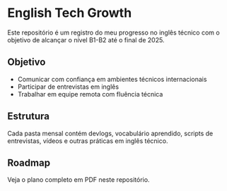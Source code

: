 # English Tech Growth

Este repositório é um registro do meu progresso no inglês técnico com o objetivo de alcançar o nível B1-B2 até o final de 2025.

## Objetivo

- Comunicar com confiança em ambientes técnicos internacionais
- Participar de entrevistas em inglês
- Trabalhar em equipe remota com fluência técnica

## Estrutura

Cada pasta mensal contém devlogs, vocabulário aprendido, scripts de entrevistas, vídeos e outras práticas em inglês técnico.

## Roadmap

Veja o plano completo em PDF neste repositório.

